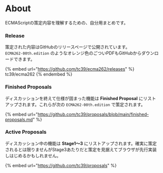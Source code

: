 # About

ECMAScriptの策定内容を理解するための、自分用まとめです。

### Release

策定された内容はGitHubのリリースページで公開されています。\
`ECMA262-00th.edition` のようなオレンジ色のごついPDFもGitHubからダウンロードできます。

{% embed url="https://github.com/tc39/ecma262/releases" %}
tc39/ecma262
{% endembed %}

### Finished Proposals

ディスカッションを終えて仕様が固まった機能は **Finished Proposal** にリストアップされます。これらが次の `ECMA262-00th.edition` で策定されます。

{% embed url="https://github.com/tc39/proposals/blob/main/finished-proposals.md" %}

### Active Proposals

ディスカッション中の機能は **Stage1〜3** にリストアップされます。確実に策定されるとは限りませんがStage3あたりだと策定を見据えてブラウザが先行実装しはじめるかもしれません。

{% embed url="https://github.com/tc39/proposals" %}




